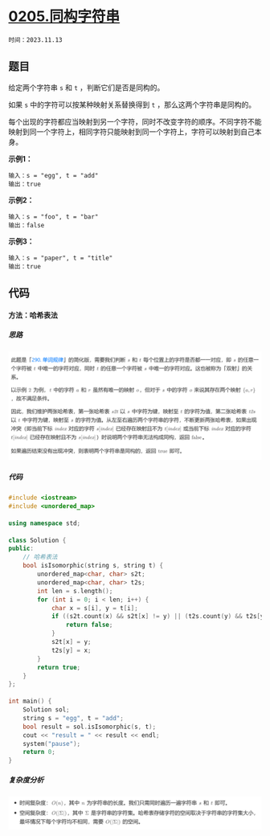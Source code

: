 # [0205.同构字符串](https://leetcode.cn/problems/isomorphic-strings/)

`时间：2023.11.13`

## 题目

给定两个字符串 `s` 和 `t` ，判断它们是否是同构的。

如果 `s` 中的字符可以按某种映射关系替换得到 `t` ，那么这两个字符串是同构的。

每个出现的字符都应当映射到另一个字符，同时不改变字符的顺序。不同字符不能映射到同一个字符上，相同字符只能映射到同一个字符上，字符可以映射到自己本身。

**示例1：**

```
输入：s = "egg", t = "add"
输出：true
```

**示例2：**

```
输入：s = "foo", t = "bar"
输出：false
```

**示例3：**

```
输入：s = "paper", t = "title"
输出：true
```

## 代码

#### 方法：哈希表法

##### 思路

![1](pictures/1.png)

##### 代码

```c++
#include <iostream>
#include <unordered_map>

using namespace std;

class Solution {
public:
    // 哈希表法
    bool isIsomorphic(string s, string t) {
        unordered_map<char, char> s2t;
        unordered_map<char, char> t2s;
        int len = s.length();
        for (int i = 0; i < len; i++) {
            char x = s[i], y = t[i];
            if ((s2t.count(x) && s2t[x] != y) || (t2s.count(y) && t2s[y] != x)) {
                return false;
            }
            s2t[x] = y;
            t2s[y] = x;
        }
        return true;
    }
};

int main() {
    Solution sol;
    string s = "egg", t = "add";
    bool result = sol.isIsomorphic(s, t);
    cout << "result = " << result << endl;
    system("pause");
    return 0;
}
```

##### 复杂度分析

![2](pictures/2.png)
